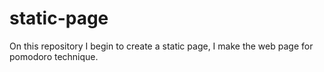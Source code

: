 # static-page
On this repository I begin to create a static page, I make the web page for pomodoro technique.
